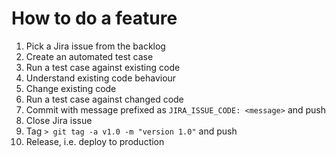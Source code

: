 # How to do a feature
1. Pick a Jira issue from the backlog
1. Create an automated test case
1. Run a test case against existing code
1. Understand existing code behaviour
1. Change existing code
1. Run a test case against changed code
1. Commit with message prefixed as `JIRA_ISSUE_CODE: <message>` and push
1. Close Jira issue
1. Tag `> git tag -a v1.0 -m "version 1.0"` and push
1. Release, i.e. deploy to production 
